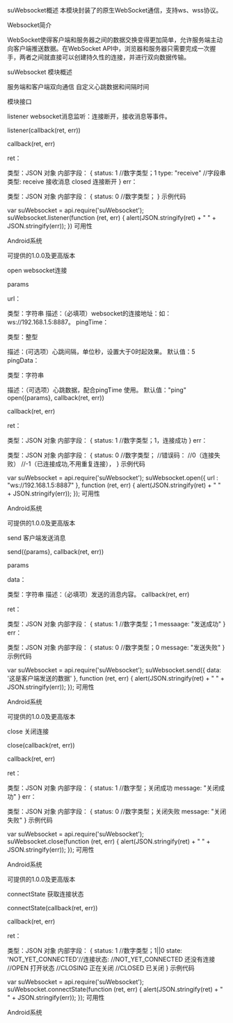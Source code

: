 suWebsocket概述
本模块封装了的原生WebSocket通信，支持ws、wss协议。

Websocket简介

WebSocket使得客户端和服务器之间的数据交换变得更加简单，允许服务端主动向客户端推送数据。在WebSocket API中，浏览器和服务器只需要完成一次握手，两者之间就直接可以创建持久性的连接，并进行双向数据传输。

suWebsocket 模块概述

服务端和客户端双向通信 自定义心跳数据和间隔时间

模块接口

listener
websocket消息监听：连接断开，接收消息等事件。

listener(callback(ret, err))

callback(ret, err)

ret：

类型：JSON 对象
内部字段：
{
    status: 1   //数字类型；1
    type: "receive"    //字段串类型:
                    receive 接收消息
                    closed 连接断开
}
err：

类型：JSON 对象
内部字段：
{
    status: 0     //数字类型；
}
示例代码

var suWebsocket = api.require('suWebsocket');
suWebsocket.listener(function (ret, err) {
    alert(JSON.stringify(ret) + "  " + JSON.stringify(err));
})
可用性

Android系统

可提供的1.0.0及更高版本

open
websocket连接

params

url：

类型：字符串
描述：（必填项）websocket的连接地址：如：ws://192.168.1.5:8887。
pingTime：

类型：整型

描述：(可选项）心跳间隔，单位秒，设置大于0时起效果。
默认值：5
pingData：

类型：字符串

描述：（可选项）心跳数据，配合pingTime 使用。
默认值："ping"
open({params}, callback(ret, err))

callback(ret, err)

ret：

类型：JSON 对象
内部字段：
{
    status: 1      //数字类型；1，连接成功
}
err：

类型：JSON 对象
内部字段：
{
    status: 0     //数字类型；
                    //错误码：
                    //0（连接失败）
                    //-1（已连接成功,不用重复连接），
}
示例代码

var suWebsocket = api.require('suWebsocket');
suWebsocket.open({
    url : "ws://192.168.1.5:8887"
}, function (ret, err) {
    alert(JSON.stringify(ret) + "  " + JSON.stringify(err));
});
可用性

Android系统

可提供的1.0.0及更高版本

send
客户端发送消息

send({params}, callback(ret, err))

params

data：

类型：字符串
描述：（必填项）发送的消息内容。
callback(ret, err)

ret：

类型：JSON 对象
内部字段：
{
    status: 1   //数字类型；1
    messaage: "发送成功"
}
err：

类型：JSON 对象
内部字段：
{
    status: 0     //数字类型；0
    message: "发送失败"
}
示例代码

var suWebsocket = api.require('suWebsocket');
suWebsocket.send({
    data: '这是客户端发送的数据'
}, function (ret, err) {
    alert(JSON.stringify(ret) + "  " + JSON.stringify(err));
});
可用性

Android系统

可提供的1.0.0及更高版本

close
关闭连接

close(callback(ret, err))

callback(ret, err)

ret：

类型：JSON 对象
内部字段：
{
    status: 1   //数字型；关闭成功
    message: "关闭成功"
}
err：

类型：JSON 对象
内部字段：
{
    status: 0     //数字类型；关闭失败
    message: "关闭失败"
}
示例代码

var suWebsocket = api.require('suWebsocket');
suWebsocket.close(function (ret, err) {
    alert(JSON.stringify(ret) + "  " + JSON.stringify(err));
});
可用性

Android系统

可提供的1.0.0及更高版本

connectState
获取连接状态

connectState(callback(ret, err))

callback(ret, err)

ret：

类型：JSON 对象
内部字段：
{
    status: 1   //数字类型；1||0
    state: 'NOT_YET_CONNECTED'//连接状态:
               //NOT_YET_CONNECTED 还没有连接
               //OPEN 打开状态
               //CLOSING 正在关闭
               //CLOSED 已关闭
}
示例代码

var suWebsocket = api.require('suWebsocket');
suWebsocket.connectState(function (ret, err) {
    alert(JSON.stringify(ret) + "  " + JSON.stringify(err));
});
可用性

Android系统
